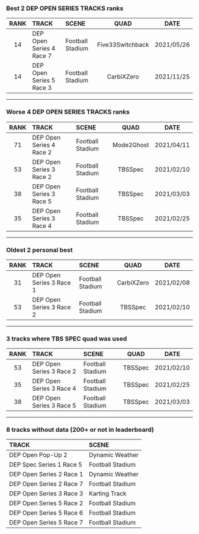 ### Best 2 DEP OPEN SERIES TRACKS ranks
|RANK|TRACK|SCENE|QUAD|DATE|
|:---:|:---|:---|:---:|:---:|
|14|DEP Open Series 4 Race 7|Football Stadium|Five33Switchback|2021/05/26|
|14|DEP Open Series 5 Race 3|Football Stadium|CarbiXZero|2021/11/25|
---
### Worse 4 DEP OPEN SERIES TRACKS ranks
|RANK|TRACK|SCENE|QUAD|DATE|
|:---:|:---|:---|:---:|:---:|
|71|DEP Open Series 4 Race 2|Football Stadium|Mode2Ghost|2021/04/11|
|53|DEP Open Series 3 Race 2|Football Stadium|TBSSpec|2021/02/10|
|38|DEP Open Series 3 Race 5|Football Stadium|TBSSpec|2021/03/03|
|35|DEP Open Series 3 Race 4|Football Stadium|TBSSpec|2021/02/25|
---
### Oldest 2 personal best
|RANK|TRACK|SCENE|QUAD|DATE|
|:---:|:---|:---|:---:|:---:|
|31|DEP Open Series 3 Race 1|Football Stadium|CarbiXZero|2021/02/08|
|53|DEP Open Series 3 Race 2|Football Stadium|TBSSpec|2021/02/10|
---
### 3 tracks where TBS SPEC quad was used
|RANK|TRACK|SCENE|QUAD|DATE|
|:---:|:---|:---|:---:|:---:|
|53|DEP Open Series 3 Race 2|Football Stadium|TBSSpec|2021/02/10|
|35|DEP Open Series 3 Race 4|Football Stadium|TBSSpec|2021/02/25|
|38|DEP Open Series 3 Race 5|Football Stadium|TBSSpec|2021/03/03|
---
### 8 tracks without data (200+ or not in leaderboard)
|TRACK|SCENE|
|:---|:---|
|DEP Open Pop-Up 2|Dynamic Weather|
|DEP Spec Series 1 Race 5|Football Stadium|
|DEP Open Series 2 Race 1|Dynamic Weather|
|DEP Open Series 2 Race 7|Football Stadium|
|DEP Open Series 3 Race 3|Karting Track|
|DEP Open Series 5 Race 2|Football Stadium|
|DEP Open Series 5 Race 6|Football Stadium|
|DEP Open Series 5 Race 7|Football Stadium|
